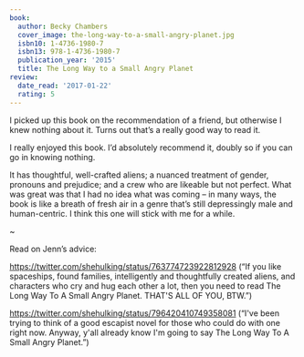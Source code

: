 ```yaml
---
book:
  author: Becky Chambers
  cover_image: the-long-way-to-a-small-angry-planet.jpg
  isbn10: 1-4736-1980-7
  isbn13: 978-1-4736-1980-7
  publication_year: '2015'
  title: The Long Way to a Small Angry Planet
review:
  date_read: '2017-01-22'
  rating: 5
---
```


I picked up this book on the recommendation of a friend, but otherwise I knew nothing about it. Turns out that’s a really good way to read it.

I really enjoyed this book. I’d absolutely recommend it, doubly so if you can go in knowing nothing.

It has thoughtful, well-crafted aliens; a nuanced treatment of gender, pronouns and prejudice; and a crew who are likeable but not perfect. What was great was that I had no idea what was coming – in many ways, the book is like a breath of fresh air in a genre that’s still depressingly male and human-centric. I think this one will stick with me for a while.

~

Read on Jenn’s advice: 

https://twitter.com/shehulking/status/763774723922812928 (“If you like spaceships, found families, intelligently and thoughtfully created aliens, and characters who cry and hug each other a lot, then you need to read The Long Way To A Small Angry Planet. THAT'S ALL OF YOU, BTW.”)

https://twitter.com/shehulking/status/796420410749358081 (“I've been trying to think of a good escapist novel for those who could do with one right now. Anyway, y'all already know I'm going to say The Long Way To A Small Angry Planet.”)
